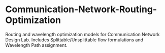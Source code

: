 # Communication-Network-Routing-Optimization
Routing and wavelength optimization models for Communication Network Design Lab. Includes Splittable/Unsplittable flow formulations and Wavelength Path assignment.
